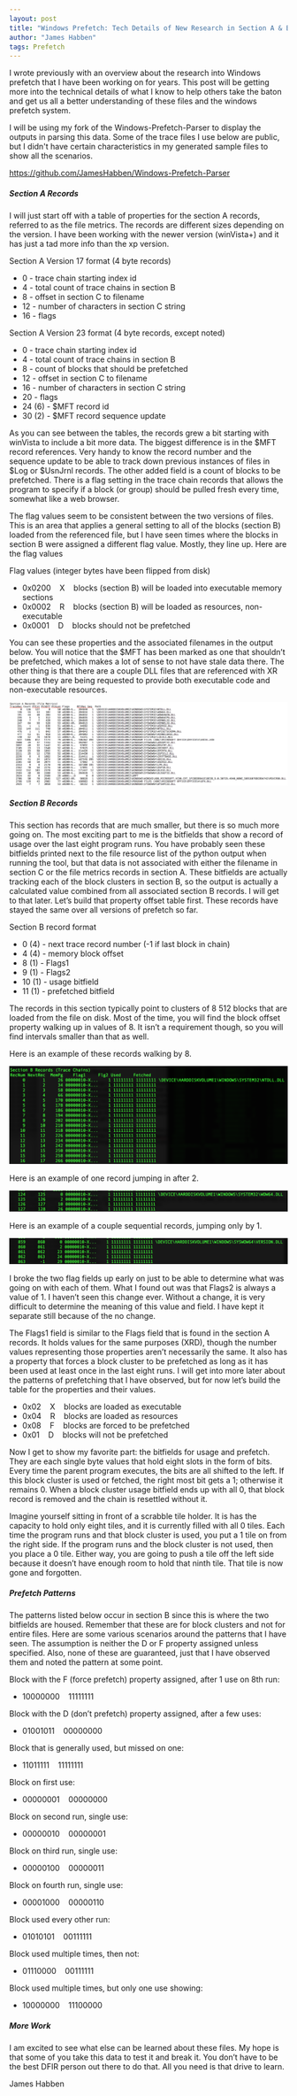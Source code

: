 ```yaml
---
layout: post
title: "Windows Prefetch: Tech Details of New Research in Section A & B "
author: "James Habben"
tags: Prefetch
---
```


I wrote previously with an overview about the research into Windows prefetch that I have been working on for years. This post will be getting more into the technical details of what I know to help others take the baton and get us all a better understanding of these files and the windows prefetch system.

I will be using my fork of the Windows-Prefetch-Parser to display the outputs in parsing this data. Some of the trace files I use below are public, but I didn't have certain characteristics in my generated sample files to show all the scenarios.

https://github.com/JamesHabben/Windows-Prefetch-Parser

##### Section A Records

I will just start off with a table of properties for the section A records, referred to as the file metrics. The records are different sizes depending on the version. I have been working with the newer version (winVista+) and it has just a tad more info than the xp version.

Section A Version 17 format (4 byte records)

- 0 - trace chain starting index id
- 4 - total count of trace chains in section B
- 8 - offset in section C to filename
- 12 - number of characters in section C string
- 16 - flags


Section A Version 23 format (4 byte records, except noted)

- 0 - trace chain starting index id
- 4 - total count of trace chains in section B
- 8 - count of blocks that should be prefetched
- 12 - offset in section C to filename
- 16 - number of characters in section C string
- 20 - flags
- 24 (6) - $MFT record id</td>
- 30 (2) - $MFT record sequence update

As you can see between the tables, the records grew a bit starting with winVista to include a bit more data. The biggest difference is in the $MFT record references. Very handy to know the record number and the sequence update to be able to track down previous instances of files in $Log or $UsnJrnl records. The other added field is a count of blocks to be prefetched. There is a flag setting in the trace chain records that allows the program to specify if a block (or group) should be pulled fresh every time, somewhat like a web browser.

The flag values seem to be consistent between the two versions of files. This is an area that applies a general setting to all of the blocks (section B) loaded from the referenced file, but I have seen times where the blocks in section B were assigned a different flag value. Mostly, they line up. Here are the flag values

Flag values (integer bytes have been flipped from disk)

- 0x0200    X    blocks (section B) will be loaded into executable memory sections
- 0x0002    R    blocks (section B) will be loaded as resources, non-executable
- 0x0001    D    blocks should not be prefetched

You can see these properties and the associated filenames in the output below. You will notice that the $MFT has been marked as one that shouldn’t be prefetched, which makes a lot of sense to not have stale data there. The other thing is that there are a couple DLL files that are referenced with XR because they are being requested to provide both executable code and non-executable resources.

![56c48-pf-sa-records](/images/2017/03/56c48-pf-sa-records.png)

##### Section B Records

This section has records that are much smaller, but there is so much more going on. The most exciting part to me is the bitfields that show a record of usage over the last eight program runs. You have probably seen these bitfields printed next to the file resource list of the python output when running the tool, but that data is not associated with either the filename in section C or the file metrics records in section A. These bitfields are actually tracking each of the block clusters in section B, so the output is actually a calculated value combined from all associated section B records. I will get to that later. Let’s build that property offset table first. These records have stayed the same over all versions of prefetch so far.

Section B record format

- 0 (4) - next trace record number (-1 if last block in chain)
- 4 (4) - memory block offset
- 8 (1) - Flags1 
- 9 (1) - Flags2
- 10 (1) - usage bitfield
- 11 (1) - prefetched bitfield

The records in this section typically point to clusters of 8 512 blocks that are loaded from the file on disk. Most of the time, you will find the block offset property walking up in values of 8. It isn’t a requirement though, so you will find intervals smaller than that as well.

Here is an example of these records walking by 8.

![66486-pf-pages-by8](/images/2017/03/66486-pf-pages-by8.png)

Here is an example of one record jumping in after 2.

![216e3-pf-pages-by2](/images/2017/03/216e3-pf-pages-by2.png)

Here is an example of a couple sequential records, jumping only by 1.

![e1afe-pf-pages-by1](/images/2017/03/e1afe-pf-pages-by1.png)

I broke the two flag fields up early on just to be able to determine what was going on with each of them. What I found out was that Flags2 is always a value of 1. I haven’t seen this change ever. Without a change, it is very difficult to determine the meaning of this value and field. I have kept it separate still because of the no change.

The Flags1 field is similar to the Flags field that is found in the section A records. It holds values for the same purposes (XRD), though the number values representing those properties aren’t necessarily the same. It also has a property that forces a block cluster to be prefetched as long as it has been used at least once in the last eight runs. I will get into more later about the patterns of prefetching that I have observed, but for now let’s build the table for the properties and their values.

- 0x02    X    blocks are loaded as executable
- 0x04    R    blocks are loaded as resources
- 0x08    F    blocks are forced to be prefetched
- 0x01    D    blocks will not be prefetched

Now I get to show my favorite part: the bitfields for usage and prefetch. They are each single byte values that hold eight slots in the form of bits. Every time the parent program executes, the bits are all shifted to the left. If this block cluster is used or fetched, the right most bit gets a 1; otherwise it remains 0. When a block cluster usage bitfield ends up with all 0, that block record is removed and the chain is resettled without it.

Imagine yourself sitting in front of a scrabble tile holder. It is has the capacity to hold only eight tiles, and it is currently filled with all 0 tiles. Each time the program runs and that block cluster is used, you put a 1 tile on from the right side. If the program runs and the block cluster is not used, then you place a 0 tile. Either way, you are going to push a tile off the left side because it doesn’t have enough room to hold that ninth tile. That tile is now gone and forgotten.

##### Prefetch Patterns

The patterns listed below occur in section B since this is where the two bitfields are housed. Remember that these are for block clusters and not for entire files. Here are some various scenarios around the patterns that I have seen. The assumption is neither the D or F property assigned unless specified. Also, none of these are guaranteed, just that I have observed them and noted the pattern at some point.

Block with the F (force prefetch) property assigned, after 1 use on 8th run:

- 10000000    11111111

Block with the D (don’t prefetch) property assigned, after a few uses:

- 01001011    00000000

Block that is generally used, but missed on one:

- 11011111    11111111

Block on first use:

- 00000001    00000000

Block on second run, single use:

- 00000010    00000001

Block on third run, single use:

- 00000100    00000011

Block on fourth run, single use:

- 00001000    00000110

Block used every other run:

- 01010101    00111111

Block used multiple times, then not:

- 01110000    00111111

Block used multiple times, but only one use showing:

- 10000000    11100000

##### More Work

I am excited to see what else can be learned about these files. My hope is that some of you take this data to test it and break it. You don’t have to be the best DFIR person out there to do that. All you need is that drive to learn.

James Habben
